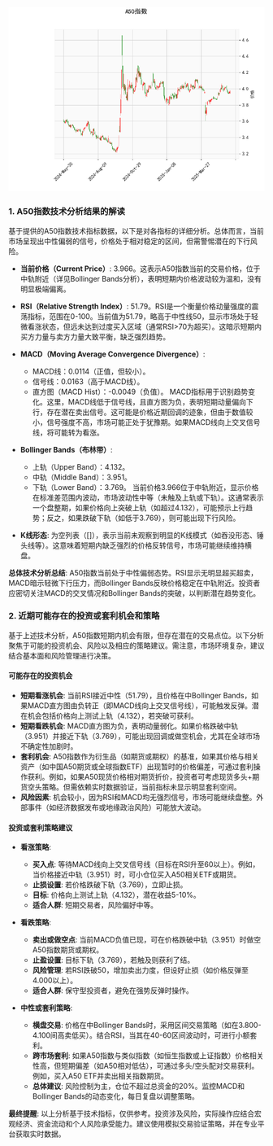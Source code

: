 ![图](SH300.png)

### 1. A50指数技术分析结果的解读

基于提供的A50指数技术指标数据，以下是对各指标的详细分析。总体而言，当前市场呈现出中性偏弱的信号，价格处于相对稳定的区间，但需警惕潜在的下行风险。

- **当前价格（Current Price）**: 3.966。这表示A50指数当前的交易价格，位于中轨附近（详见Bollinger Bands分析），表明短期内价格波动较为温和，没有明显极端偏离。

- **RSI（Relative Strength Index）**: 51.79。RSI是一个衡量价格动量强度的震荡指标，范围在0-100。当前值为51.79，略高于中性线50，显示市场处于轻微看涨状态，但远未达到过度买入区域（通常RSI>70为超买）。这暗示短期内买方力量与卖方力量大致平衡，缺乏强烈趋势。

- **MACD（Moving Average Convergence Divergence）**: 
  - MACD线：0.0114（正值，但较小）。
  - 信号线：0.0163（高于MACD线）。
  - 直方图（MACD Hist）：-0.0049（负值）。
  MACD指标用于识别趋势变化。这里，MACD线低于信号线，且直方图为负，表明短期动量偏向下行，存在潜在卖出信号。这可能是价格近期回调的迹象，但由于数值较小，信号强度不高，市场可能正处于犹豫期。如果MACD线向上交叉信号线，将可能转为看涨。

- **Bollinger Bands（布林带）**:
  - 上轨（Upper Band）：4.132。
  - 中轨（Middle Band）：3.951。
  - 下轨（Lower Band）：3.769。
  当前价格3.966位于中轨附近，显示价格在标准差范围内波动，市场波动性中等（未触及上轨或下轨）。这通常表示一个盘整期，如果价格向上突破上轨（如超过4.132），可能预示上行趋势；反之，如果跌破下轨（如低于3.769），则可能出现下行风险。

- **K线形态**: 为空列表（[]），表示当前未观察到明显的K线模式（如吞没形态、锤头线等）。这意味着短期内缺乏强烈的价格反转信号，市场可能继续维持横盘。

**总体技术分析总结**: A50指数当前处于中性偏弱态势。RSI显示无明显超买超卖，MACD暗示轻微下行压力，而Bollinger Bands反映价格稳定在中轨附近。投资者应密切关注MACD的交叉情况和Bollinger Bands的突破，以判断潜在趋势变化。

### 2. 近期可能存在的投资或套利机会和策略

基于上述技术分析，A50指数短期内机会有限，但存在潜在的交易点位。以下分析聚焦于可能的投资机会、风险以及相应的策略建议。需注意，市场环境复杂，建议结合基本面和风险管理进行决策。

#### 可能存在的投资机会
- **短期看涨机会**: 当前RSI接近中性（51.79），且价格在中Bollinger Bands，如果MACD直方图由负转正（即MACD线向上交叉信号线），可能触发反弹。潜在机会包括价格向上测试上轨（4.132），若突破可获利。
- **短期看跌机会**: MACD直方图为负，表明动量弱化。如果价格跌破中轨（3.951）并接近下轨（3.769），可能出现回调或做空机会，尤其在全球市场不确定性加剧时。
- **套利机会**: A50指数作为衍生品（如期货或期权）的基准，如果其价格与相关资产（如中国A50期货或全球指数ETF）出现暂时的价格偏差，可通过套利操作获利。例如，如果A50现货价格相对期货折价，投资者可考虑现货多头+期货空头策略。但需依赖实时数据验证，当前指标未显示明显套利空间。
- **风险因素**: 机会较小，因为RSI和MACD均无强烈信号，市场可能继续盘整。外部事件（如经济数据发布或地缘政治风险）可能放大波动。

#### 投资或套利策略建议
- **看涨策略**:
  - **买入点**: 等待MACD线向上交叉信号线（目标在RSI升至60以上）。例如，当价格接近中轨（3.951）时，可小仓位买入A50相关ETF或期货。
  - **止损设置**: 若价格跌破下轨（3.769），立即止损。
  - **目标**: 价格向上测试上轨（4.132），潜在收益5-10%。
  - **适合人群**: 短期交易者，风险偏好中等。

- **看跌策略**:
  - **卖出或做空点**: 当前MACD负值已现，可在价格跌破中轨（3.951）时做空A50指数期货或期权。
  - **止盈设置**: 目标下轨（3.769），若触及则获利了结。
  - **风险管理**: 若RSI跌破50，增加卖出力度，但设好止损（如价格反弹至4.000以上）。
  - **适合人群**: 保守型投资者，避免在强势反弹时操作。

- **中性或套利策略**:
  - **横盘交易**: 价格在中Bollinger Bands时，采用区间交易策略（如在3.800-4.100间高卖低买）。结合RSI，当其在40-60区间波动时，可进行小额套利。
  - **跨市场套利**: 如果A50指数与类似指数（如恒生指数或上证指数）价格相关性高，但短期偏差（如A50相对低估），可通过多头/空头配对交易获利。例如，买入A50 ETF并卖出相关指数期货。
  - **总体建议**: 风险控制为主，仓位不超过总资金的20%。监控MACD和Bollinger Bands的动态变化，每日复盘以调整策略。

**最终提醒**: 以上分析基于技术指标，仅供参考。投资涉及风险，实际操作应结合宏观经济、资金流动和个人风险承受能力。建议使用模拟交易验证策略，并在专业平台获取实时数据。